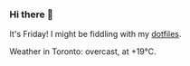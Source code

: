 ### Hi there :wave:

It's Friday! I might be fiddling with my [dotfiles](https://github.com/bewuethr/dotfiles).

Weather in Toronto: overcast, at +19°C.
